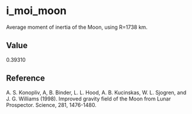 # i_moi_moon

Average moment of inertia of the Moon, using R=1738 km.

## Value

0.39310

## Reference

A. S. Konopliv, A, B. Binder, L. L. Hood, A. B. Kucinskas, W. L. Sjogren, and J. G. Williams (1998). Improved gravity field of the Moon from Lunar Prospector. Science, 281, 1476-1480.
